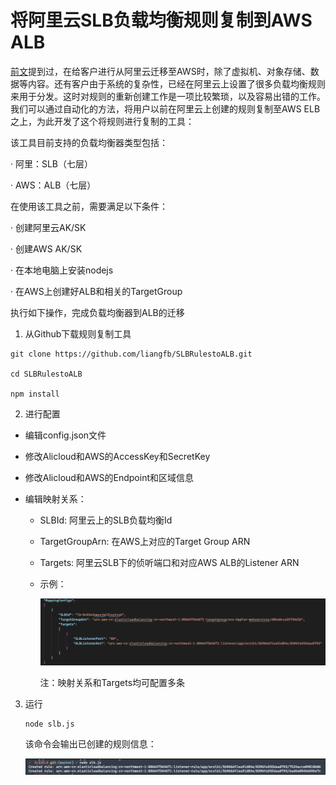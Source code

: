 # 将阿里云SLB负载均衡规则复制到AWS ALB



[前文](https://github.com/liangfb/alicloudmigration)提到过，在给客户进行从阿里云迁移至AWS时，除了虚拟机、对象存储、数据等内容。还有客户由于系统的复杂性，已经在阿里云上设置了很多负载均衡规则来用于分发。这时对规则的重新创建工作是一项比较繁琐，以及容易出错的工作。我们可以通过自动化的方法，将用户以前在阿里云上创建的规则复制至AWS ELB之上，为此开发了这个将规则进行复制的工具：

该工具目前支持的负载均衡器类型包括：

·    阿里：SLB（七层）

·    AWS：ALB（七层）

在使用该工具之前，需要满足以下条件：

·    创建阿里云AK/SK

·    创建AWS AK/SK

·    在本地电脑上安装nodejs 

·    在AWS上创建好ALB和相关的TargetGroup

执行如下操作，完成负载均衡器到ALB的迁移

1. 从Github下载规则复制工具

```
git clone https://github.com/liangfb/SLBRulestoALB.git

cd SLBRulestoALB

npm install
```

2. 进行配置

- 编辑config.json文件

- 修改Alicloud和AWS的AccessKey和SecretKey

- 修改Alicloud和AWS的Endpoint和区域信息

- 编辑映射关系：

  - SLBId: 阿里云上的SLB负载均衡Id

  - TargetGroupArn: 在AWS上对应的Target Group ARN

  - Targets: 阿里云SLB下的侦听端口和对应AWS ALB的Listener ARN

  - 示例：

    ![](pics/1.png)

    注：映射关系和Targets均可配置多条 

3. 运行

   ```
   node slb.js
   ```

   该命令会输出已创建的规则信息：

   ![](pics/2.png)

​                               

